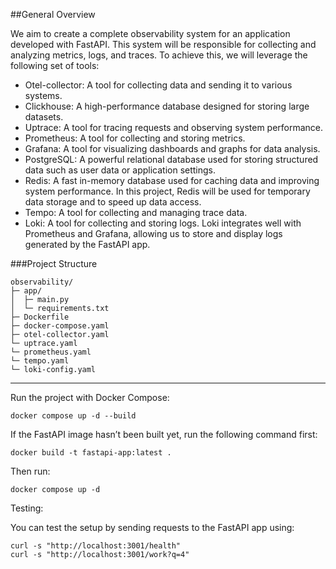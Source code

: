 ##General Overview

We aim to create a complete observability system for an application developed with FastAPI. This system will be responsible for collecting and analyzing metrics, logs, and traces. To achieve this, we will leverage the following set of tools:

* Otel-collector: A tool for collecting data and sending it to various systems.
* Clickhouse: A high-performance database designed for storing large datasets.
* Uptrace: A tool for tracing requests and observing system performance.
* Prometheus: A tool for collecting and storing metrics.
* Grafana: A tool for visualizing dashboards and graphs for data analysis.
* PostgreSQL: A powerful relational database used for storing structured data such as user data or application settings.
* Redis: A fast in-memory database used for caching data and improving system performance. In this project, Redis will be used for temporary data storage and to speed up data access.
* Tempo: A tool for collecting and managing trace data.
* Loki: A tool for collecting and storing logs. Loki integrates well with Prometheus and Grafana, allowing us to store and display logs generated by the FastAPI app.

###Project Structure

```
observability/
├─ app/
│  ├─ main.py
│  └─ requirements.txt
├─ Dockerfile
├─ docker-compose.yaml
├─ otel-collector.yaml
└─ uptrace.yaml
└─ prometheus.yaml
└─ tempo.yaml
└─ loki-config.yaml
```

---

Run the project with Docker Compose:

```
docker compose up -d --build
```

If the FastAPI image hasn’t been built yet, run the following command first:

```
docker build -t fastapi-app:latest .
```

Then run:

```
docker compose up -d
```

Testing:

You can test the setup by sending requests to the FastAPI app using:

```
curl -s "http://localhost:3001/health"
curl -s "http://localhost:3001/work?q=4"
```
